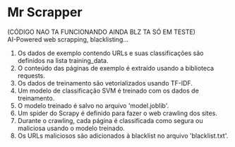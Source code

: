 # Mr Scrapper
(CÓDIGO NAO TA FUNCIONANDO AINDA BLZ TA SÓ EM TESTE)<br>
AI-Powered web scrapping, blacklisting...<br>

1. Os dados de exemplo contendo URLs e suas classificações são definidos na lista training_data.<br>
2. O conteúdo das páginas de exemplo é extraído usando a biblioteca requests.<br>
3. Os dados de treinamento são vetorializados usando TF-IDF.<br>
4. Um modelo de classificação SVM é treinado com os dados de treinamento.<br>
5. O modelo treinado é salvo no arquivo 'model.joblib'.<br>
6. Um spider do Scrapy é definido para fazer o web crawling dos sites.<br>
7. Durante o crawling, cada página é classificada como segura ou maliciosa usando o modelo treinado.<br>
8. Os URLs maliciosos são adicionados à blacklist no arquivo 'blacklist.txt'.<br>
